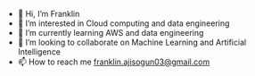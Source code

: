 - 👋 Hi, I’m Franklin
- 👀 I’m interested in Cloud computing and data engineering
- 🌱 I’m currently learning AWS and data engineering
- 💞️ I’m looking to collaborate on Machine Learning and  Artificial Intelligence
- 📫 How to reach me franklin.ajisogun03@gmail.com

<!---
Franklin0603/Franklin0603 is a ✨ special ✨ repository because its `README.md` (this file) appears on your GitHub profile.
You can click the Preview link to take a look at your changes.
--->
